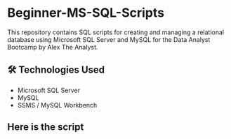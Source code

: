 # Beginner-MS-SQL-Scripts
This repository contains SQL scripts for creating and managing a relational database using Microsoft SQL Server and MySQL for the Data Analyst Bootcamp by Alex The Analyst.

## 🛠️ Technologies Used
- Microsoft SQL Server
- MySQL
- SSMS / MySQL Workbench


Here is the script
--------

